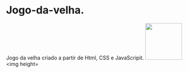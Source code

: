 # Jogo-da-velha.
Jogo da velha criado a partir de Html, CSS e JavaScripit.
 <img height="100em" src="https://github.com/jao-oliveira/Jogo-da-velha./issues/1#issue-1193863407"/>
 <img height=
